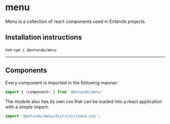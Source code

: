 # menu

Menu is a collection of react components used in Entando projects.

## Installation instructions

run `npm i @entando/menu`

---

## Components

Every component is imported in the following manner:

```js
import { <component> } from '@entando/menu'
```

The module also has its own css that can be loaded into a react application with a simple import:

```js
import '@entando/menu/dist/css/index.css';
```
